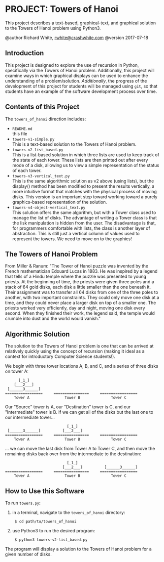 PROJECT: Towers of Hanoi
========================

This project describes a text-based, graphical-text, and graphical
solution to the Towers of Hanoi problem using Python3.

@author Richard White, rwhite@crashwhite.com
@version 2017-07-18

Introduction
------------

This project is designed to explore the use of recursion in Python, 
specifically via the Towers of Hanoi problem. Additionally, this
project will examine ways in which graphical displays can be used to
enhance the understanding of a problem/solution. *Additionally*, the
progress of the development of this project for students will be 
managed using `git`, so that students have an example of the software
development process over time.

Contents of this Project
------------------------

The `towers_of_hanoi` direction includes:

* `README.md`  
    this file
* `towers-v1-simple.py`  
    This is a text-based solution to the Towers of Hanoi problem.
* `towers-v2-list_based.py`  
    This is a list-based solution in which three lists are used to keep 
    track of the state of each tower. These lists are then printed out 
    after every mode of a disk, allowing us to view a simple representation 
    of the status of each tower.
* `towers-v3-vertical_text.py`  
    This is the same algorithmic solution as v2 above (using lists), but
    the display() method has been modified to present the results
    vertically, a more intuitive format that matches with the physical
    process of moving disks. This version is an important step toward
    working toward a purely graphics-based representation of the solution.
* `towers-v4-object-vertical_text.py`  
    This solution offers the same algorithm, but with a Tower class used
    to manage the list of disks. The advantage of writing a Tower class is
    that the lisk manipulation is hidden from the user. The disadvantage is
    that, for programmers comfortable with lists, the class is another
    layer of abstraction. This is still just a vertical column of values
    used to represent the towers. We need to move on to the graphics!


The Towers of Hanoi Problem
---------------------------

From Miller & Ranum: "The Tower of Hanoi puzzle was invented by the 
French mathematician Edouard Lucas in 1883. He was inspired by a 
legend that tells of a Hindu temple where the puzzle was presented 
to young priests. At the beginning of time, the priests were given 
three poles and a stack of 64 gold disks, each disk a little smaller 
than the one beneath it. Their assignment was to transfer all 64 disks 
from one of the three poles to another, with two important constraints. 
They could only move one disk at a time, and they could never place a 
larger disk on top of a smaller one. The priests worked very efficiently, 
day and night, moving one disk every second. When they finished their 
work, the legend said, the temple would crumble into dust and the world 
would vanish."

Algorithmic Solution
--------------------

The solution to the Towers of Hanoi problem is one that can be arrived
at relatively quickly using the concept of recursion (making it ideal as
a context for introductory Computer Science students!).

We begin with three tower locations A, B, and C, and a series of three
disks on tower A:

          [_1_]
        [___2___]
     [______3______] 
    =================     ================     =================
        Tower A                Tower B              Tower C

Our "Source" tower is A, our "Destination" tower is C, and our 
"Intermediate" tower is B. If we can get all of the disks but the last one 
to our intermediate tower... 

                                [_1_]
     [______3______]          [___2___]  
    =================     ================     =================
        Tower A                Tower B              Tower C

... we can move the last disk from Tower A to Tower C, and then move the 
remaining disks back over from the intermediate to the destination:

                                [_1_]
                              [___2___]          [______3______] 
    =================     ================     =================
        Tower A                Tower B              Tower C


How to Use this Software
------------------------

To run `towers.py`:

1. in a terminal, navigate to the `towers_of_hanoi` directory:

        $ cd path/to/towers_of_hanoi

2. use Python3 to run the desired program:

        $ python3 towers-v2-list_based.py

The program will display a solution to the Towers of Hanoi problem for a
given number of disks.


